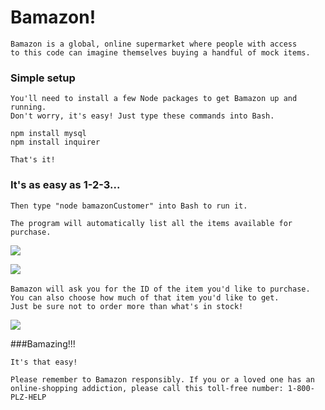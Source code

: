 # Bamazon!

    Bamazon is a global, online supermarket where people with access
    to this code can imagine themselves buying a handful of mock items.

### Simple setup

    You'll need to install a few Node packages to get Bamazon up and running.
    Don't worry, it's easy! Just type these commands into Bash.
    
    npm install mysql
    npm install inquirer
    
    That's it!

### It's as easy as 1-2-3...

    Then type "node bamazonCustomer" into Bash to run it.
    
    The program will automatically list all the items available for purchase.

![](C:\Users\georg\OneDrive\Documents\Bootcamp\Homework\bamazon\bamazonhowtorun.png)

​![](C:\Users\georg\OneDrive\Documents\Bootcamp\Homework\bamazon\bamazonstorefront.png)

    Bamazon will ask you for the ID of the item you'd like to purchase.
    You can also choose how much of that item you'd like to get.
    Just be sure not to order more than what's in stock!

![](C:\Users\georg\OneDrive\Documents\Bootcamp\Homework\bamazon\bamazonhowtoorder.png)

###Bamazing!!!

    It's that easy!
    
    Please remember to Bamazon responsibly. If you or a loved one has an
    online-shopping addiction, please call this toll-free number: 1-800-PLZ-HELP